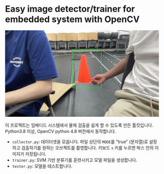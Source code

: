 # Easy image detector/trainer for embedded system with OpenCV

![](example.jpg)

이 프로젝트는 임베디드 시스템에서 물체 검출을 쉽게 할 수 있도록 만든 툴킷입니다.
Python3.8 이상, OpenCV python 4.8 버전에서 동작합니다.

- `collector.py`: 데이터셋을 모읍니다. 파일 상단의 `MODE`를 "true" (문자열)로 설정하고 검출하기를 원하는 오브젝트를 촬영합니다. 키보드 `s` 키를 누르면 박스 안의 이미지가 저장됩니다.
- `trainer.py`: SVM 기반 분류기를 훈련시키고 모델 파일을 생성합니다.
- `tester.py`: 모델을 테스트합니다.
